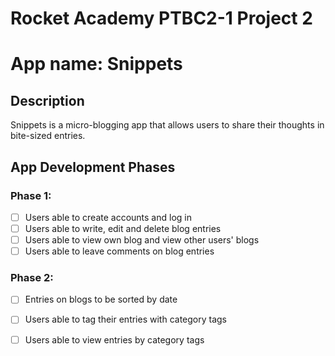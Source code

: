 # Rocket Academy PTBC2-1 Project 2
# App name: Snippets
## Description
Snippets is a micro-blogging app that allows users to share their thoughts in bite-sized entries.
## App Development Phases
### Phase 1:
- [ ] Users able to create accounts and log in
- [ ] Users able to write, edit and delete blog entries
- [ ] Users able to view own blog and view other users' blogs
- [ ] Users able to leave comments on blog entries

### Phase 2:
- [ ] Entries on blogs to be sorted by date
- [ ] Users able to tag their entries with category tags
- [ ] Users able to view entries by category tags

